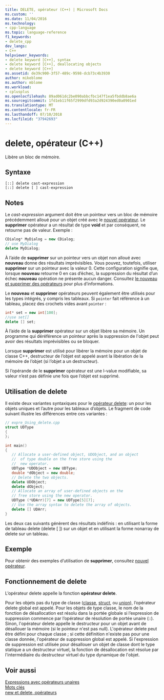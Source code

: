 ```yaml
---
title: DELETE, opérateur (C++) | Microsoft Docs
ms.custom: ''
ms.date: 11/04/2016
ms.technology:
- cpp-language
ms.topic: language-reference
f1_keywords:
- delete_cpp
dev_langs:
- C++
helpviewer_keywords:
- delete keyword [C++], syntax
- delete keyword [C++], deallocating objects
- delete keyword [C++]
ms.assetid: de39c900-3f57-489c-9598-dcb73c4b3930
author: mikeblome
ms.author: mblome
ms.workload:
- cplusplus
ms.openlocfilehash: 89ad061dc2be090abbcfbc147f1ea5fbddb8ae6a
ms.sourcegitcommit: 1fd1eb11f65f2999dfd93a2d924390ed0a0901ed
ms.translationtype: MT
ms.contentlocale: fr-FR
ms.lasthandoff: 07/10/2018
ms.locfileid: "37942693"
---
```

# <a name="delete-operator-c"></a>delete, opérateur (C++)
Libère un bloc de mémoire.  
  
## <a name="syntax"></a>Syntaxe  
  
```  
[::] delete cast-expression  
[::] delete [ ] cast-expression  
```  
  
## <a name="remarks"></a>Notes  
 Le *cast-expression* argument doit être un pointeur vers un bloc de mémoire précédemment alloué pour un objet créé avec le [nouvel opérateur](../cpp/new-operator-cpp.md). Le **supprimer** opérateur a un résultat de type **void** et par conséquent, ne retourne pas de valeur. Exemple :  
  
```cpp 
CDialog* MyDialog = new CDialog;  
// use MyDialog  
delete MyDialog;  
```  
  
 À l’aide de **supprimer** sur un pointeur vers un objet non alloué avec **nouveau** donne des résultats imprévisibles. Vous pouvez, toutefois, utiliser **supprimer** sur un pointeur avec la valeur 0. Cette configuration signifie que, lorsque **nouveau** retourne 0 en cas d’échec, la suppression du résultat d’un échec **nouveau** opération ne présente aucun danger. Consultez [le nouveau et supprimer des opérateurs](../cpp/new-and-delete-operators.md) pour plus d’informations.  
  
 Le **nouveau** et **supprimer** opérateurs peuvent également être utilisés pour les types intégrés, y compris les tableaux. Si `pointer` fait référence à un tableau, placez des crochets vides avant `pointer` :  
  
```cpp 
int* set = new int[100];  
//use set[]  
delete [] set;  
```  
  
 À l’aide de la **supprimer** opérateur sur un objet libère sa mémoire. Un programme qui déréférence un pointeur après la suppression de l'objet peut avoir des résultats imprévisibles ou se bloquer.  
  
 Lorsque **supprimer** est utilisé pour libérer la mémoire pour un objet de classe C++, destructeur de l’objet est appelé avant la libération de la mémoire de l’objet (si l’objet a un destructeur).  
  
 Si l’opérande de le **supprimer** opérateur est une l-value modifiable, sa valeur n’est pas définie une fois que l’objet est supprimé.  
  
## <a name="using-delete"></a>Utilisation de delete  
 Il existe deux variantes syntaxiques pour le [opérateur delete](../cpp/delete-operator-cpp.md): un pour les objets uniques et l’autre pour les tableaux d’objets. Le fragment de code suivant illustre les différences entre ces variantes :  
  
```cpp 
// expre_Using_delete.cpp  
struct UDType   
{  
};  
  
int main()  
{  
   // Allocate a user-defined object, UDObject, and an object  
   //  of type double on the free store using the  
   //  new operator.  
   UDType *UDObject = new UDType;  
   double *dObject = new double;  
   // Delete the two objects.  
   delete UDObject;  
   delete dObject;   
   // Allocate an array of user-defined objects on the  
   // free store using the new operator.  
   UDType (*UDArr)[7] = new UDType[5][7];  
   // Use the array syntax to delete the array of objects.  
   delete [] UDArr;  
}  
```  
  
 Les deux cas suivants génèrent des résultats indéfinis : en utilisant la forme de tableau delete (delete [ ]) sur un objet et en utilisant la forme nonarray de delete sur un tableau.  
  
## <a name="example"></a>Exemple  
 Pour obtenir des exemples d’utilisation de **supprimer**, consultez [nouvel opérateur](../cpp/new-operator-cpp.md).  
  
## <a name="how-delete-works"></a>Fonctionnement de delete  
 L’opérateur delete appelle la fonction **opérateur delete**.  
  
 Pour les objets pas du type de classe ([classe](../cpp/class-cpp.md), [struct](../cpp/struct-cpp.md), ou [union](../cpp/unions.md)), l’opérateur delete global est appelé. Pour les objets de type classe, le nom de la fonction de désallocation est résolu dans la portée globale si l’expression de suppression commence par l’opérateur de résolution de portée unaire (::). Sinon, l'opérateur delete appelle le destructeur pour un objet avant de désallouer la mémoire (si le pointeur n'est pas null). L'opérateur delete peut être défini pour chaque classe ; si cette définition n'existe pas pour une classe donnée, l'opérateur de suppression global est appelé. Si l'expression de suppression est utilisée pour désallouer un objet de classe dont le type statique a un destructeur virtuel, la fonction de désallocation est résolue par l'intermédiaire du destructeur virtuel du type dynamique de l'objet.  
  
## <a name="see-also"></a>Voir aussi  
 [Expressions avec opérateurs unaires](../cpp/expressions-with-unary-operators.md)   
 [Mots clés](../cpp/keywords-cpp.md)   
 [new et delete, opérateurs](../cpp/new-and-delete-operators.md)   
 
